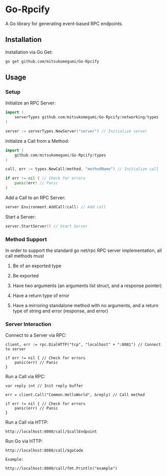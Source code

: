 # Go-Rpcify

A Go library for generating event-based RPC endpoints.

## Installation

Installation via Go Get:

```BASH
go get github.com/mitsukomegumi/Go-Rpcify
```

## Usage

### Setup

Initialize an RPC Server:

```Go
import (
    serverTypes github.com/mitsukomegumi/Go-Rpcify/networking/types
)

server := serverTypes.NewServer("server") // Initialize server
```

Initialize a Call from a Method:

```Go
import (
    github.com/mitsukomegumi/Go-Rpcify/types
)

call, err := types.NewCall(method, "methodName") // Initialize call

if err != nil { // Check for errors
    panic(err) // Panic
}
```

Add a Call to an RPC Server:

```Go
server.Environment.AddCall(call) // Add call
```

Start a Server:

```Go
server.StartServer() // Start Server
```

### Method Support

In order to support the standard go net/rpc RPC server implementation, all call methods must

1. Be of an exported type

2. Be exported

3. Have two arguments (an arguments list struct, and a response pointer)

4. Have a return type of error

5. Have a mirroring standalone method with no arguments, and a return type of string and error (response, and error)

### Server Interaction

Connect to a Server via RPC:

```RPC
client, err := rpc.DialHTTP("tcp", "localhost" + ":8081") // Connect to server

if err != nil { // Check for errors
    panic(err) // Panic
}
```

Run a Call via RPC:

```RPC
var reply int // Init reply buffer

err = client.Call("Common.HelloWorld", &reply) // Call method

if err != nil { // Check for errors
    panic(err) // Panic
}
```

Run a Call via HTTP:

```HTTP
http://localhost:8080/call/$callEndpoint
```

Run Go via HTTP:

```HTTP
http://localhost:8080/call/$goCode
```

    Example:

    http://localhost:8080/call/fmt.Println("example")
